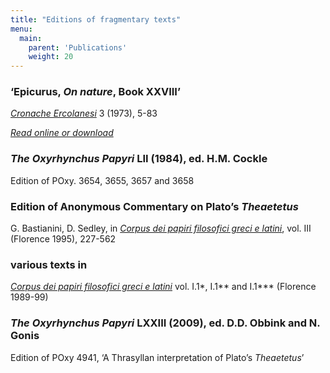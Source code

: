 ```yaml
---
title: "Editions of fragmentary texts"
menu:
  main:
    parent: 'Publications'
    weight: 20
---
```


### ‘Epicurus, _On nature_, Book XXVIII’
_[Cronache Ercolanesi](http://www.cispegigante.it/frame.asp)_ 3 (1973), 5-83

_[Read online or download](https://cambridge.academia.edu/DavidSedley)_

### _The Oxyrhynchus Papyri_ LII (1984), ed. H.M. Cockle
Edition of POxy. 3654, 3655, 3657 and 3658

### Edition of Anonymous Commentary on Plato’s _Theaetetus_
G. Bastianini, D. Sedley, in _[Corpus dei papiri filosofici greci e latini](http://www.colombaria.it/papiri.htm)_, vol. III (Florence 1995), 227-562

### various texts in 
_[Corpus dei papiri filosofici greci e latini](http://www.colombaria.it/papiri.htm)_ vol. I.1*, I.1** and I.1*** (Florence 1989-99)

### _The Oxyrhynchus Papyri_ LXXIII (2009), ed. D.D. Obbink and N. Gonis
Edition of POxy 4941, ‘A Thrasyllan interpretation of Plato’s _Theaetetus_’
